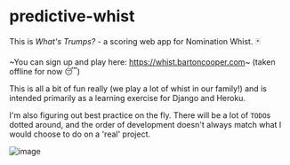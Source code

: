 # predictive-whist

This is _What's Trumps?_ - a scoring web app for Nomination Whist. 🃏

~You can sign up and play here: https://whist.bartoncooper.com~ (taken offline for now 😴)

This is all a bit of fun really (we play a lot of whist in our family!) and is intended primarily as a learning
exercise for Django and Heroku.

I'm also figuring out best practice on the fly. There will be a lot of `TODO`s dotted around, and the order of
development doesn't always match what I would choose to do on a 'real' project.

![image](https://github.com/richcooper95/predictive-whist/assets/58304039/bc036298-ae7d-4d07-9c79-6c9e1e897a28)
